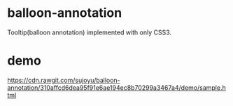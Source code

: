 # balloon-annotation
Tooltip(balloon annotation) implemented with only CSS3.

# demo
https://cdn.rawgit.com/sujoyu/balloon-annotation/310affcd6dea95f91e6ae194ec8b70299a3467a4/demo/sample.html
